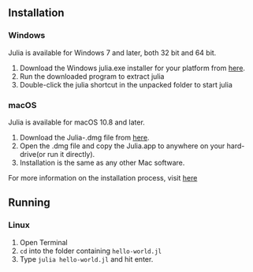 ## Installation 

### Windows
Julia is available for Windows 7 and later, both 32 bit and 64 bit.

1. Download the Windows julia.exe installer for your platform from [here](https://julialang.org/downloads/).
2. Run the downloaded program to extract julia
3. Double-click the julia shortcut in the unpacked folder to start julia

### macOS
Julia is available for macOS 10.8 and later.

1. Download the Julia-<version>.dmg file from [here](https://julialang.org/downloads/).
2. Open the .dmg file and copy the Julia.app to anywhere on your hard-drive(or run it directly).
3. Installation is the same as any other Mac software.

For more information on the installation process, visit [here](https://github.com/JuliaLang/julia)

## Running

### Linux

1. Open Terminal
2. `cd` into the folder containing `hello-world.jl`
3. Type `julia hello-world.jl` and hit enter. 
